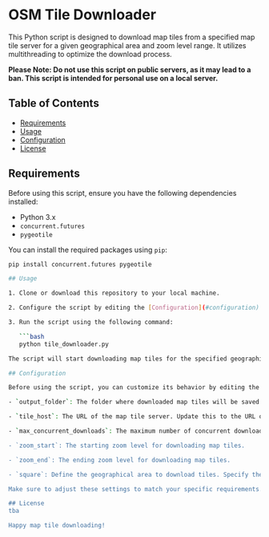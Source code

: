 # OSM Tile Downloader

This Python script is designed to download map tiles from a specified map tile server for a given geographical area and zoom level range. It utilizes multithreading to optimize the download process.

**Please Note: Do not use this script on public servers, as it may lead to a ban. This script is intended for personal use on a local server.**

## Table of Contents

- [Requirements](#requirements)
- [Usage](#usage)
- [Configuration](#configuration)
- [License](#license)

## Requirements

Before using this script, ensure you have the following dependencies installed:

- Python 3.x
- `concurrent.futures`
- `pygeotile`

You can install the required packages using `pip`:

```bash
pip install concurrent.futures pygeotile

## Usage

1. Clone or download this repository to your local machine.

2. Configure the script by editing the [Configuration](#configuration) section in the script to suit your needs.

3. Run the script using the following command:

   ```bash
   python tile_downloader.py

The script will start downloading map tiles for the specified geographical area and zoom level range. Downloaded tiles will be saved in the "tiles" folder (or the folder you specified in the configuration).

## Configuration

Before using the script, you can customize its behavior by editing the configuration section at the beginning of the script. Here are the configurable options:

- `output_folder`: The folder where downloaded map tiles will be saved. Default is "tiles."

- `tile_host`: The URL of the map tile server. Update this to the URL of your map tile server.

- `max_concurrent_downloads`: The maximum number of concurrent downloads. Adjust this based on your system's capabilities.

- `zoom_start`: The starting zoom level for downloading map tiles.

- `zoom_end`: The ending zoom level for downloading map tiles.

- `square`: Define the geographical area to download tiles. Specify the latitude and longitude of the top-left (top, left) and bottom-right (bottom, right) corners.

Make sure to adjust these settings to match your specific requirements.

## License
tba

Happy map tile downloading!

